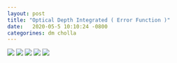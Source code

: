 ```yaml
---
layout: post
title: "Optical Depth Integrated ( Error Function )"
date:   2020-05-5 10:10:24 -0800
categorines: dm cholla
---
```



<img src="{{ site.url }}assets/images/gaussian_0.png">

<img src="{{ site.url }}assets/images/gaussian_1.png">

<img src="{{ site.url }}assets/images/gaussian_2.png">

<img src="{{ site.url }}assets/images/gaussian_3.png">

<img src="{{ site.url }}assets/images/gaussian_4.png">

